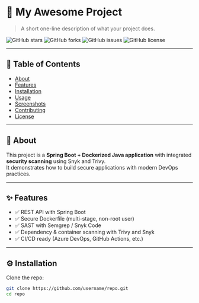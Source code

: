 # 🚀 My Awesome Project

> A short one-line description of what your project does.

![GitHub stars](https://img.shields.io/github/stars/username/repo?style=social)
![GitHub forks](https://img.shields.io/github/forks/username/repo?style=social)
![GitHub issues](https://img.shields.io/github/issues/username/repo)
![GitHub license](https://img.shields.io/github/license/username/repo)

---

## 📖 Table of Contents
- [About](#about)
- [Features](#features)
- [Installation](#installation)
- [Usage](#usage)
- [Screenshots](#screenshots)
- [Contributing](#contributing)
- [License](#license)

---

## 🧐 About
This project is a **Spring Boot + Dockerized Java application** with integrated **security scanning** using Snyk and Trivy.  
It demonstrates how to build secure applications with modern DevOps practices.  

---

## ✨ Features
- ✅ REST API with Spring Boot  
- ✅ Secure Dockerfile (multi-stage, non-root user)  
- ✅ SAST with Semgrep / Snyk Code  
- ✅ Dependency & container scanning with Trivy and Snyk  
- ✅ CI/CD ready (Azure DevOps, GitHub Actions, etc.)  

---

## ⚙️ Installation
Clone the repo:
```bash
git clone https://github.com/username/repo.git
cd repo
